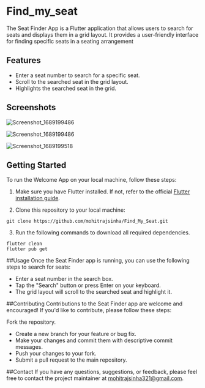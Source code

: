# Find_my_seat

The Seat Finder App is a Flutter application that allows users to search for seats and displays them in a grid layout. It provides a user-friendly interface for finding specific seats in a seating arrangement
## Features

- Enter a seat number to search for a specific seat.
- Scroll to the searched seat in the grid layout.
- Highlights the searched seat in the grid.

## Screenshots
![Screenshot_1689199486](https://github.com/mohitrajsinha/Find_My_Seat/assets/112544299/70a8f3b3-130a-4ad1-b10d-87fb542f745b)

![Screenshot_1689199486](https://github.com/mohitrajsinha/Find_My_Seat/assets/112544299/2e660d36-62fc-44d0-8e15-2dfb9390c4bf)

![Screenshot_1689199518](https://github.com/mohitrajsinha/Find_My_Seat/assets/112544299/15da9040-2e73-46ba-beb2-42e40c38c2a8)

## Getting Started

To run the Welcome App on your local machine, follow these steps:

1. Make sure you have Flutter installed. If not, refer to the official [Flutter installation guide](https://flutter.dev/docs/get-started/install).

2. Clone this repository to your local machine:
```
git clone https://github.com/mohitrajsinha/Find_My_Seat.git
```
3. Run the following commands to download all required dependencies.
```
flutter clean
flutter pub get
```

##Usage
Once the Seat Finder app is running, you can use the following steps to search for seats:

- Enter a seat number in the search box.
- Tap the "Search" button or press Enter on your keyboard.
- The grid layout will scroll to the searched seat and highlight it.

##Contributing
Contributions to the Seat Finder app are welcome and encouraged! If you'd like to contribute, please follow these steps:

Fork the repository.
- Create a new branch for your feature or bug fix.
- Make your changes and commit them with descriptive commit messages.
- Push your changes to your fork.
- Submit a pull request to the main repository.

##Contact
If you have any questions, suggestions, or feedback, please feel free to contact the project maintainer at mohitrajsinha321@gmail.com.

  

